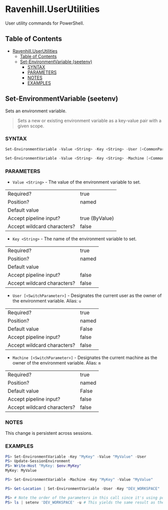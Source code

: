 # Ravenhill.UserUtilities

User utility commands for PowerShell.

## Table of Contents

- [Ravenhill.UserUtilities](#ravenhilluserutilities)
  - [Table of Contents](#table-of-contents)
  - [Set-EnvironmentVariable (seetenv)](#set-environmentvariable-seetenv)
    - [SYNTAX](#syntax)
    - [PARAMETERS](#parameters)
    - [NOTES](#notes)
    - [EXAMPLES](#examples)


## Set-EnvironmentVariable (seetenv)

Sets an environment variable.

> Sets a new or existing environment variable as a key-value pair with a given scope.

### SYNTAX
  
```powershell
Set-EnvironmentVariable -Value <String> -Key <String> -User [<CommonParameters>]

Set-EnvironmentVariable -Value <String> -Key <String> -Machine [<CommonParameters>]
```

### PARAMETERS

- ``Value <String>`` - The value of the environment variable to set.

|                             |                |
| --------------------------- | -------------- |
| Required?                   | true           |
| Position?                   | named          |
| Default value               |                |
| Accept pipeline input?      | true (ByValue) |
| Accept wildcard characters? | false          |

- ``Key <String>`` - The name of the environment variable to set.
  
|                             |       |
| --------------------------- | ----- |
| Required?                   | true  |
| Position?                   | named |
| Default value               |       |
| Accept pipeline input?      | false |
| Accept wildcard characters? | false |

- ``User [<SwitchParameter>]`` - Designates the current user as the owner of the environment 
  variable.
  Alias: `u`
  
|                             |       |
| --------------------------- | ----- |
| Required?                   | true  |
| Position?                   | named |
| Default value               | False |
| Accept pipeline input?      | false |
| Accept wildcard characters? | false |
    
- ``Machine [<SwitchParameter>]`` - Designates the current machine as the owner of the environment 
  variable.
  Alias: `m`
  
|                             |       |
| --------------------------- | ----- |
| Required?                   | true  |
| Position?                   | named |
| Default value               | False |
| Accept pipeline input?      | false |
| Accept wildcard characters? | false |

### NOTES

This change is persistent across sessions.

### EXAMPLES

```powershell
PS> Set-EnvironmentVariable -Key "MyKey" -Value "MyValue" -User
PS> Update-SessionEnvironment
PS> Write-Host "MyKey: $env:MyKey"
MyKey: MyValue
```

```powershell	
PS> Set-EnvironmentVariable -Machine -Key "MyKey" -Value "MyValue"
```

```powershell
PS> Get-Location | Set-EnvironmentVariable -User -Key "DEV_WORKSPACE"
```

```powershell
PS> # Note the order of the parameters in this call since it's using positional values
PS> ls | setenv 'DEV_WORKSPACE' -u # This yields the same result as the previous example
```